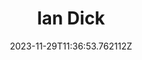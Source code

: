 ---
title: "Ian Dick"
category: "IndieWeb & Personal Blogs"
site_url: https://www.iandick.com
feed_url: https://www.iandick.com/blog/feed/
date: 2023-11-29T11:36:53.762112Z
domain: www.iandick.com

---
